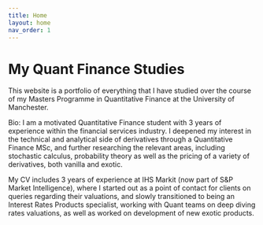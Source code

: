 ```yaml
---
title: Home
layout: home
nav_order: 1
---
```


# My Quant Finance Studies
This website is a portfolio of everything that I have studied over the course of my Masters Programme in Quantitative Finance at the University of Manchester.

Bio:
I am a motivated Quantitative Finance student with 3 years of experience within the financial services industry. I deepened my interest in the technical and analytical side of derivatives through a Quantitative Finance MSc, and further researching the relevant areas, including stochastic calculus, probability theory as well as the pricing of a variety of derivatives, both vanilla and exotic. 

My CV includes 3 years of experience at IHS Markit (now part of S&P Market Intelligence), where I started out as a point of contact for clients on queries regarding their valuations, and slowly transitioned to being an Interest Rates Products specialist, working with Quant teams on deep diving rates valuations, as well as worked on development of new exotic products. 

